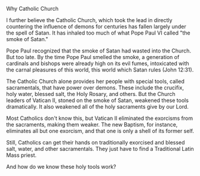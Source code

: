 Why Catholic Church

I further believe the Catholic Church, which took the lead in directly countering the influence of demons for centuries has fallen largely under the spell of Satan. It has inhaled too much of what Pope Paul VI called "the smoke of Satan." 

Pope Paul recognized that the smoke of Satan had wasted into the Church. But too late. By the time Pope Paul smelled the smoke, a generation of cardinals and bishops were already high on its evil fumes, intoxicated with the carnal pleasures of this world, this world which Satan rules (John 12:31). 

The Catholic Church alone provides her people with special tools, called sacramentals, that have power over demons. These include the crucifix, holy water, blessed salt, the Holy Rosary, and others. But the Church leaders of Vatican II, stoned on the smoke of Satan, weakened these tools dramatically. It also weakened all of the holy sacraments give by our Lord.

Most Catholics don't know this, but Vatican II eliminated the exorcisms from the sacraments, making them weaker. The new Baptism, for instance, eliminates all but one exorcism, and that one is only a shell of its former self. 

Still, Catholics can get their hands on traditionally exorcised and blessed salt, water, and other sacramentals. They just have to find a Traditional Latin Mass priest. 

And how do we know these holy tools work? 


	